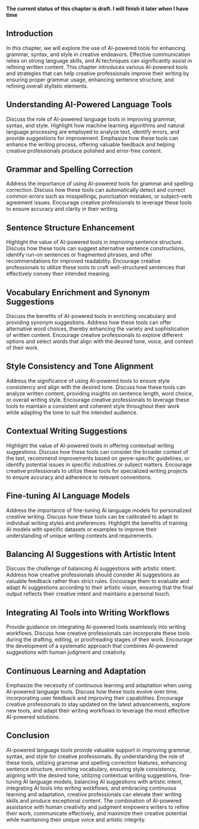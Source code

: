 **The current status of this chapter is draft. I will finish it later when I have time**

Introduction
------------

In this chapter, we will explore the use of AI-powered tools for enhancing grammar, syntax, and style in creative endeavors. Effective communication relies on strong language skills, and AI techniques can significantly assist in refining written content. This chapter introduces various AI-powered tools and strategies that can help creative professionals improve their writing by ensuring proper grammar usage, enhancing sentence structure, and refining overall stylistic elements.

Understanding AI-Powered Language Tools
---------------------------------------

Discuss the role of AI-powered language tools in improving grammar, syntax, and style. Highlight how machine learning algorithms and natural language processing are employed to analyze text, identify errors, and provide suggestions for improvement. Emphasize how these tools can enhance the writing process, offering valuable feedback and helping creative professionals produce polished and error-free content.

Grammar and Spelling Correction
-------------------------------

Address the importance of using AI-powered tools for grammar and spelling correction. Discuss how these tools can automatically detect and correct common errors such as misspellings, punctuation mistakes, or subject-verb agreement issues. Encourage creative professionals to leverage these tools to ensure accuracy and clarity in their writing.

Sentence Structure Enhancement
------------------------------

Highlight the value of AI-powered tools in improving sentence structure. Discuss how these tools can suggest alternative sentence constructions, identify run-on sentences or fragmented phrases, and offer recommendations for improved readability. Encourage creative professionals to utilize these tools to craft well-structured sentences that effectively convey their intended meaning.

Vocabulary Enrichment and Synonym Suggestions
---------------------------------------------

Discuss the benefits of AI-powered tools in enriching vocabulary and providing synonym suggestions. Address how these tools can offer alternative word choices, thereby enhancing the variety and sophistication of written content. Encourage creative professionals to explore different options and select words that align with the desired tone, voice, and context of their work.

Style Consistency and Tone Alignment
------------------------------------

Address the significance of using AI-powered tools to ensure style consistency and align with the desired tone. Discuss how these tools can analyze written content, providing insights on sentence length, word choice, or overall writing style. Encourage creative professionals to leverage these tools to maintain a consistent and coherent style throughout their work while adapting the tone to suit the intended audience.

Contextual Writing Suggestions
------------------------------

Highlight the value of AI-powered tools in offering contextual writing suggestions. Discuss how these tools can consider the broader context of the text, recommend improvements based on genre-specific guidelines, or identify potential issues in specific industries or subject matters. Encourage creative professionals to utilize these tools for specialized writing projects to ensure accuracy and adherence to relevant conventions.

Fine-tuning AI Language Models
------------------------------

Address the importance of fine-tuning AI language models for personalized creative writing. Discuss how these tools can be calibrated to adapt to individual writing styles and preferences. Highlight the benefits of training AI models with specific datasets or examples to improve their understanding of unique writing contexts and requirements.

Balancing AI Suggestions with Artistic Intent
---------------------------------------------

Discuss the challenge of balancing AI suggestions with artistic intent. Address how creative professionals should consider AI suggestions as valuable feedback rather than strict rules. Encourage them to evaluate and adapt AI suggestions according to their artistic vision, ensuring that the final output reflects their creative intent and maintains a personal touch.

Integrating AI Tools into Writing Workflows
-------------------------------------------

Provide guidance on integrating AI-powered tools seamlessly into writing workflows. Discuss how creative professionals can incorporate these tools during the drafting, editing, or proofreading stages of their work. Encourage the development of a systematic approach that combines AI-powered suggestions with human judgment and creativity.

Continuous Learning and Adaptation
----------------------------------

Emphasize the necessity of continuous learning and adaptation when using AI-powered language tools. Discuss how these tools evolve over time, incorporating user feedback and improving their capabilities. Encourage creative professionals to stay updated on the latest advancements, explore new tools, and adapt their writing workflows to leverage the most effective AI-powered solutions.

Conclusion
----------

AI-powered language tools provide valuable support in improving grammar, syntax, and style for creative professionals. By understanding the role of these tools, utilizing grammar and spelling correction features, enhancing sentence structure, enriching vocabulary, ensuring style consistency, aligning with the desired tone, utilizing contextual writing suggestions, fine-tuning AI language models, balancing AI suggestions with artistic intent, integrating AI tools into writing workflows, and embracing continuous learning and adaptation, creative professionals can elevate their writing skills and produce exceptional content. The combination of AI-powered assistance with human creativity and judgment empowers writers to refine their work, communicate effectively, and maximize their creative potential while maintaining their unique voice and artistic integrity.

